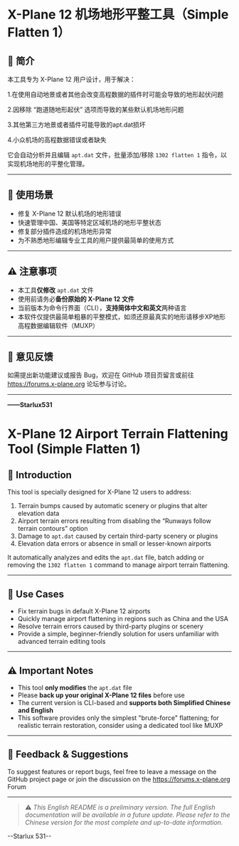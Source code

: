 # X-Plane 12 机场地形平整工具（Simple Flatten 1）

## 🛫 简介  
本工具专为 X-Plane 12 用户设计，用于解决：

1.在使用自动地景或者其他会改变高程数据的插件时可能会导致的地形起伏问题

2.因移除 “跑道随地形起伏” 选项而导致的某些默认机场地形问题

3.其他第三方地景或者插件可能导致的apt.dat损坏

4.小众机场的高程数据错误或者缺失

它会自动分析并且编辑 `apt.dat` 文件，批量添加/移除 `1302 flatten 1` 指令，以实现机场地形的平整化管理。

---

## 🔧 使用场景  
- 修复 X-Plane 12 默认机场的地形错误  
- 快速管理中国、美国等特定区域机场的地形平整状态  
- 修复部分插件造成的机场地形异常  
- 为不熟悉地形编辑专业工具的用户提供最简单的使用方式

---

## ⚠️ 注意事项  
- 本工具**仅修改** `apt.dat` 文件  
- 使用前请务必**备份原始的 X-Plane 12 文件**  
- 当前版本为命令行界面（CLI），**支持简体中文和英文**两种语言
- 本软件仅提供最简单粗暴的平整模式，如须还原最真实的地形请移步XP地形高程数据编辑软件（MUXP）

---

## 💬 意见反馈  
如需提出新功能建议或报告 Bug，欢迎在 GitHub 项目页留言或前往 https://forums.x-plane.org 论坛参与讨论。

---

**——Starlux531**



# X-Plane 12 Airport Terrain Flattening Tool (Simple Flatten 1)

## 🛫 Introduction  
This tool is specially designed for X-Plane 12 users to address:

1. Terrain bumps caused by automatic scenery or plugins that alter elevation data  
2. Airport terrain errors resulting from disabling the “Runways follow terrain contours” option  
3. Damage to `apt.dat` caused by certain third-party scenery or plugins  
4. Elevation data errors or absence in small or lesser-known airports

It automatically analyzes and edits the `apt.dat` file, batch adding or removing the `1302 flatten 1` command to manage airport terrain flattening.

---

## 🔧 Use Cases  
- Fix terrain bugs in default X-Plane 12 airports  
- Quickly manage airport flattening in regions such as China and the USA  
- Resolve terrain errors caused by third-party plugins or scenery  
- Provide a simple, beginner-friendly solution for users unfamiliar with advanced terrain editing tools

---

## ⚠️ Important Notes  
- This tool **only modifies** the `apt.dat` file  
- Please **back up your original X-Plane 12 files** before use  
- The current version is CLI-based and **supports both Simplified Chinese and English**  
- This software provides only the simplest "brute-force" flattening; for realistic terrain restoration, consider using a dedicated tool like MUXP

---

## 💬 Feedback & Suggestions  
To suggest features or report bugs, feel free to leave a message on the GitHub project page or join the discussion on the https://forums.x-plane.org Forum

---

> ⚠️ *This English README is a preliminary version. The full English documentation will be available in a future update. Please refer to the Chinese version for the most complete and up-to-date information.*

--Starlux 531--
